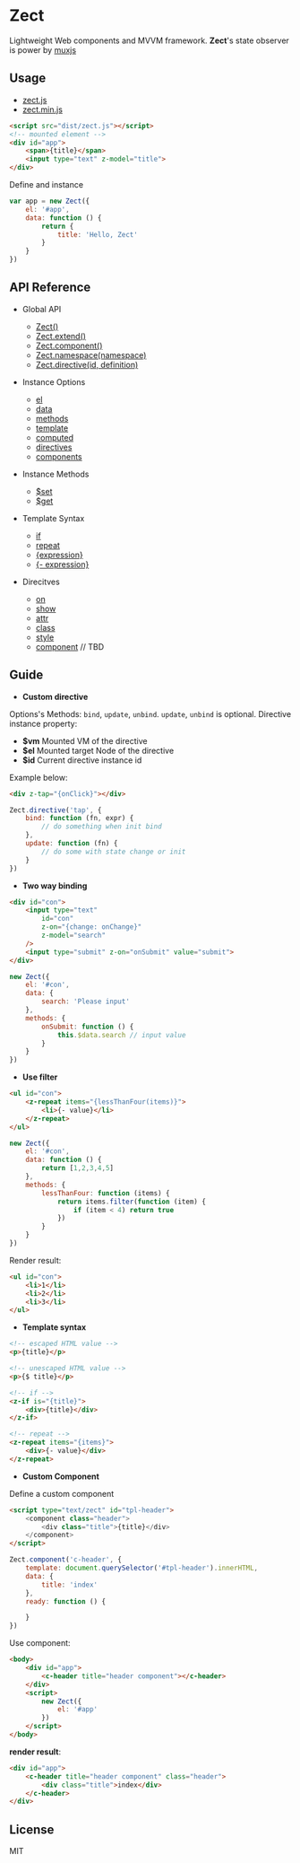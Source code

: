 Zect
====

Lightweight Web components and MVVM framework.
**Zect**'s state observer is power by [muxjs](https://github.com/switer/muxjs)

## Usage
- [zect.js](https://raw.githubusercontent.com/switer/zect/master/dist/zect.js)
- [zect.min.js](https://raw.githubusercontent.com/switer/zect/master/dist/zect.min.js)

```html
<script src="dist/zect.js"></script>
<!-- mounted element -->
<div id="app">
    <span>{title}</span>
    <input type="text" z-model="title">
</div>
```
Define and instance

```js
var app = new Zect({
    el: '#app',
    data: function () {
        return {
            title: 'Hello, Zect'
        }
    }
})
```

## API Reference
- Global API
    * [Zect()]()
    * [Zect.extend()]()
    * [Zect.component()]()
    * [Zect.namespace(namespace)]()
    * [Zect.directive(id, definition)]()

- Instance Options
    * [el]()
    * [data]()
    * [methods]()
    * [template]()
    * [computed]()
    * [directives]()
    * [components]()

- Instance Methods
    * [$set]()
    * [$get]()

- Template Syntax
    * [if]()
    * [repeat]()
    * [{expression}]()
    * [{- expression}]()

- Direcitves
    * [on]()
    * [show]()
    * [attr]()
    * [class]()
    * [style]()
    * [component]() // TBD

## Guide
- **Custom directive**

Options's Methods: `bind`, `update`, `unbind`. `update`, `unbind` is optional. 
Directive instance property:
* **$vm** Mounted VM of the directive
* **$el**   Mounted target Node of the directive
* **$id**   Current directive instance id

Example below:

```html
<div z-tap="{onClick}"></div>
```

```js
Zect.directive('tap', {
    bind: function (fn, expr) {
        // do something when init bind
    },
    update: function (fn) {
        // do some with state change or init
    }
})
```

- **Two way binding**

```html
<div id="con">
    <input type="text" 
        id="con"
        z-on="{change: onChange}"  
        z-model="search" 
    />
    <input type="submit" z-on="onSubmit" value="submit">
</div>
```

```js
new Zect({
    el: '#con',
    data: {
        search: 'Please input'
    },
    methods: {
        onSubmit: function () {
            this.$data.search // input value
        }
    }
})
```

-  **Use filter**

```html
<ul id="con">
    <z-repeat items="{lessThanFour(items)}">
        <li>{- value}</li>
    </z-repeat>
</ul>
```

```js
new Zect({
    el: '#con',
    data: function () {
        return [1,2,3,4,5]
    },
    methods: {
        lessThanFour: function (items) {
            return items.filter(function (item) {
                if (item < 4) return true
            })
        }
    }
})
```

Render result:

```html
<ul id="con">
    <li>1</li>
    <li>2</li>
    <li>3</li>
</ul>
```

- **Template syntax**

```html
<!-- escaped HTML value -->
<p>{title}</p>

<!-- unescaped HTML value -->
<p>{$ title}</p>

<!-- if -->
<z-if is="{title}">
    <div>{title}</div>
</z-if>

<!-- repeat -->
<z-repeat items="{items}">
    <div>{- value}</div>
</z-repeat>

```

- **Custom Component**

Define a custom component

```html
<script type="text/zect" id="tpl-header">
    <component class="header">
        <div class="title">{title}</div>
    </component>
</script>
```

```js
Zect.component('c-header', {
    template: document.querySelector('#tpl-header').innerHTML,
    data: {
        title: 'index'
    },
    ready: function () {

    }
})
```
Use component:

```html
<body>
    <div id="app">
        <c-header title="header component"></c-header>
    </div>
    <script>
        new Zect({
            el: '#app'
        })
    </script>
</body>
```

**render result**:

```html
<div id="app">
    <c-header title="header component" class="header">
        <div class="title">index</div>
    </c-header>
</div>
```

## License

MIT
